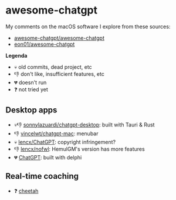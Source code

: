 # awesome-chatgpt

My comments on the macOS software I explore from these sources:

- [awesome-chatgpt/awesome-chatgpt](https://github.com/awesome-chatgpt/awesome-chatgpt)
- [eon01/awesome-chatgpt](https://github.com/eon01/awesome-chatgpt)

**Legenda**

- 💀 old commits, dead project, etc
- 👎 don't like, insufficient features, etc
- 💔 doesn't run
- ❓ not tried yet

## Desktop apps

- 💀👎 [sonnylazuardi/chatgpt-desktop](https://github.com/sonnylazuardi/chatgpt-desktop): built with Tauri & Rust
- 👎 [vincelwt/chatgpt-mac](https://github.com/vincelwt/chatgpt-mac): menubar
- 💀 [lencx/ChatGPT](https://github.com/lencx/ChatGPT): copyright infringement?
- 👎 [lencx/nofwl](https://github.com/lencx/nofwl): HemulGM's version has more features
- 💔 [ChatGPT](https://github.com/HemulGM/ChatGPT): built with delphi

## Real-time coaching

- ❓ [cheetah](https://github.com/leetcode-mafia/cheetah)
